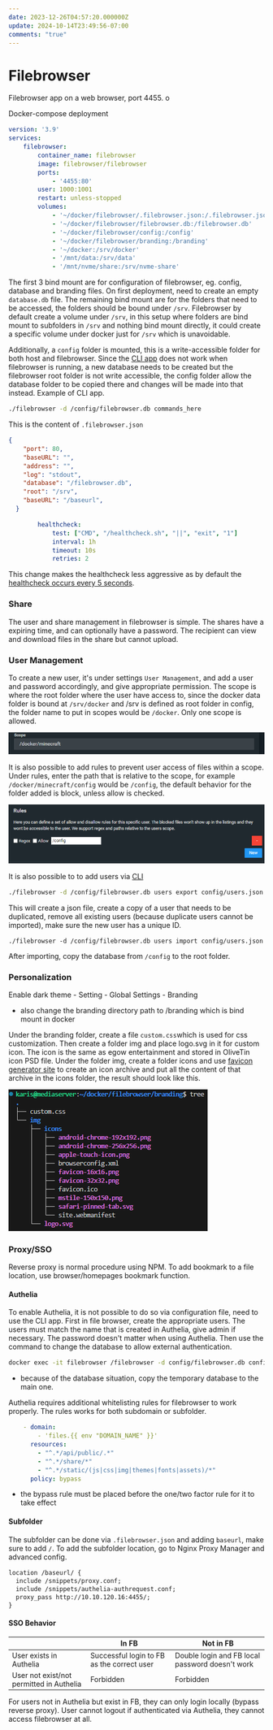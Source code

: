```yaml
---
date: 2023-12-26T04:57:20.000000Z
update: 2024-10-14T23:49:56-07:00
comments: "true"
---
```

# Filebrowser

Filebrowser app on a web browser, port 4455. o

Docker-compose deployment

```yaml
version: '3.9'
services:
    filebrowser:
        container_name: filebrowser
        image: filebrowser/filebrowser
        ports:
            - '4455:80'
        user: 1000:1001
        restart: unless-stopped
        volumes:
            - '~/docker/filebrowser/.filebrowser.json:/.filebrowser.json'
            - '~/docker/filebrowser/filebrowser.db:/filebrowser.db'
            - '~/docker/filebrowser/config:/config' 
            - '~/docker/filebrowser/branding:/branding'
            - '~/docker:/srv/docker'
            - '/mnt/data:/srv/data'
            - '/mnt/nvme/share:/srv/nvme-share'
```

The first 3 bind mount are for configuration of filebrowser, eg. config, database and branding files. On first deployment, need to create an empty `database.db` file. The remaining bind mount are for the folders that need to be accessed, the folders should be bound under `/srv`. Filebrowser by default create a volume under `/srv`, in this setup where folders are bind mount to subfolders in `/srv` and nothing bind mount directly, it could create a specific volume under docker just for `/srv` which is unavoidable.

Additionally, a `config` folder is mounted, this is a write-accessible folder for both host and filebrowser. Since the [CLI app](https://filebrowser.org/cli) does not work when filebrowser is running, a new database needs to be created but the filebrowser root folder is not write accessible, the config folder allow the database folder to be copied there and changes will be made into that instead. Example of CLI app.
```bash
./filebrowser -d /config/filebrowser.db commands_here
```

This is the content of `.filebrowser.json`

```json
{
    "port": 80,
    "baseURL": "",
    "address": "",
    "log": "stdout",
    "database": "/filebrowser.db",
    "root": "/srv",
    "baseURL": "/baseurl",
  }
```

```yaml
        healthcheck:
            test: ["CMD", "/healthcheck.sh", "||", "exit", "1"]
            interval: 1h
            timeout: 10s
            retries: 2
```
This change makes the healthcheck less aggressive as by default the [healthcheck occurs every 5 seconds](https://github.com/filebrowser/filebrowser/blob/master/Dockerfile#L10).
### Share

The user and share management in filebrowser is simple. The shares have a expiring time, and can optionally have a password. The recipient can view and download files in the share but cannot upload.

### User Management

To create a new user, it's under settings `User Management`, and add a user and password accordingly, and give appropriate permission. The scope is where the root folder where the user have access to, since the docker data folder is bound at `/srv/docker` and /srv is defined as root folder in config, the folder name to put in scopes would be `/docker`. Only one scope is allowed.

![](assets/gallery/2023-12/image.png)

It is also possible to add rules to prevent user access of files within a scope. Under rules, enter the path that is relative to the scope, for example `/docker/minecraft/config` would be `/config`, the default behavior for the folder added is block, unless allow is checked.

![](assets/gallery/2023-12/5lSimage.png)

It is also possible to to add users via [CLI](https://filebrowser.org/cli/filebrowser-users)
```bash
./filebrowser -d /config/filebrowser.db users export config/users.json
```
This will create a json file, create a copy of a user that needs to be duplicated, remove all existing users (because duplicate users cannot be imported), make sure the new user has a unique ID.
```
./filebrowser -d /config/filebrowser.db users import config/users.json
```
After importing, copy the database from `/config` to the root folder.
### Personalization

Enable dark theme - Setting - Global Settings - Branding

- also change the branding directory path to /branding which is bind mount in docker

Under the branding folder, create a file `custom.css`which is used for css customization. Then create a folder img and place logo.svg in it for custom icon. The icon is the same as egow entertainment and stored in OliveTin icon PSD file. Under the folder img, create a folder icons and use [favicon generator site](https://realfavicongenerator.net/) to create an icon archive and put all the content of that archive in the icons folder, the result should look like this.

![](assets/gallery/2023-12/dDRimage.png)

### Proxy/SSO

Reverse proxy is normal procedure using NPM. To add bookmark to a file location, use browser/homepages bookmark function.
#### Authelia
To enable Authelia, it is not possible to do so via configuration file, need to use the CLI app.
First in file browser, create the appropriate users. The users must match the name that is created in Authelia, give admin if necessary. The password doesn't matter when using Authelia. Then use the command to change the database to allow external authentication.
```bash
docker exec -it filebrowser /filebrowser -d config/filebrowser.db config set --auth.method=proxy --auth.header=Remote-User
```
- because of the database situation, copy the temporary database to the main one.

Authelia requires additional whitelisting rules for filebrowser to work properly. The rules works for both subdomain or subfolder.
```yaml
    - domain:
        - 'files.{{ env "DOMAIN_NAME" }}'
      resources:
        - "^.*/api/public/.*"
        - "^.*/share/*"
        - "^.*/static/(js|css|img|themes|fonts|assets)/*"
      policy: bypass
```
- the bypass rule must be placed before the one/two factor rule for it to take effect
#### Subfolder
The subfolder can be done via `.filebrowser.json` and adding `baseurl`, make sure to add `/`. To add the subfolder location, go to Nginx Proxy Manager and advanced config.
```nginx
location /baseurl/ {
  include /snippets/proxy.conf;
  include /snippets/authelia-authrequest.conf;
  proxy_pass http://10.10.120.16:4455/;
}
```
#### SSO Behavior
|                                          | In FB                                      | Not in FB                                       |
| ---------------------------------------- | ------------------------------------------ | ----------------------------------------------- |
| User exists in Authelia                  | Successful login to FB as the correct user | Double login and FB local password doesn't work |
| User not exist/not permitted in Authelia | Forbidden                                  | Forbidden                                       |
For users not in Authelia but exist in FB, they can only login locally (bypass reverse proxy).
User cannot logout if authenticated via Authelia, they cannot access filebrowser at all.